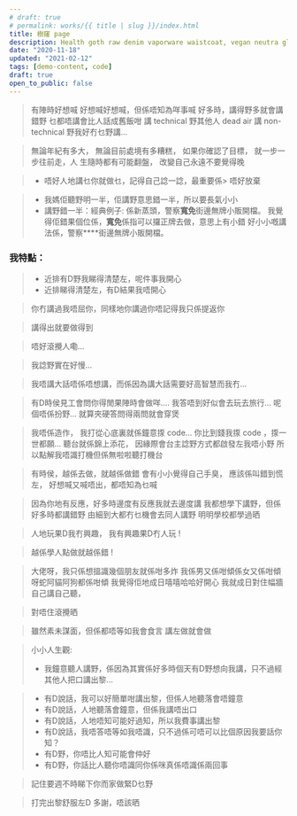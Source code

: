 ```yaml
---
# draft: true
# permalink: works/{{ title | slug }}/index.html
title: 樹窿 page
description: Health goth raw denim vaporware waistcoat, vegan neutra glossier. Cronut chartreuse tbh meh schlitz. Snackwave lumbersexual pinterest narwhal.
date: "2020-11-18"
updated: "2021-02-12"
tags: [demo-content, code]
draft: true
open_to_public: false
---
```


> 有陣時好想喊
> 好想喊好想喊，但係唔知為咩事喊
> 好多時，講得野多就會講錯野
> 乜都唔講會比人話成舊飯咁
> 講 technical 野其他人 dead air
> 講 non-technical 野我好冇乜野講...

> 無論年紀有多大，
> 無論目前處境有多糟糕，
> 如果你確認了目標，
> 就一步一步往前走，人
> 生隨時都有可能翻盤，
> 改變自己永遠不要覺得晚

> - 唔好人地講乜你就做乜，記得自己諗一諗，最重要係> 唔好放棄

> - 我媽佢聽野明一半，佢講野意思錯一半，所以要長氣小小
> - 講野錯一半：經典例子:
> 係新蒸頭，警察**寬免**街邊無牌小販開檔。
> 我覺得佢錯果個位係，**寬免**係指可以攞正牌去做，意思上有小錯
> 好小小嘅講法係，警察****街邊無牌小販開檔。

### 我特點：

> - 近排有D野我睇得清楚左，呢件事我開心
> - 近排睇得清楚左，有D結果我唔開心


> 你冇講過我唔屈你，同樣地你講過你唔記得我只係提返你


> 講得出就要做得到


> 唔好滾攪人嘞...


> 我諗野實在好慢...


> 我唔講大話唔係唔想講，而係因為講大話需要好高智慧而我冇...


> 有D時侯見工會問你得閒果陣時會做咩....
 我答唔到好似會去玩去旅行... 呢個唔係扮野...
 就算夾硬答問得兩問就會穿煲


> 我唔係造作，
 我打從心底裏就係鐘意揼 code...
 你比到錢我揼 code ，揼一世都願...
 聽台就係錦上添花，
 因緣際會台主諗野方式都啟發左我唔小野
 所以點解我唔識打機但係無啦啦聽打機台


> 有時侯，越係去做，就越係做錯
 會有小小覺得自己手臭，
 應該係叫錯到慌左，
 好想喊又喊唔出，都唔知為乜喊


> 因為你地有反應，好多時邊度有反應我就去邊度講
 我都想學下講野，但係好多時都講錯野
 由細到大都冇乜機會去同人講野
 明明學校都學過晒

> 人地玩果D我冇興趣，
我有興趣果D冇人玩 !


> 越係學人點做就越係錯 !


> 大佬呀，我只係想搵識幾個朋友就係咁多炸
我係男又係咁傾係女又係咁傾呀蛇阿貓阿狗都係咁傾
我覺得佢地成日嘻嘻哈哈好開心
我就成日對住幅牆自己講自己聽，


> 對唔住滾攪晒


> 雖然素未謀面，但係都唔等如我會食言
講左做就會做


> 小小人生觀:
> - 我鐘意聽人講野，係因為其實係好多時個天有D野想向我講，只不過經其他人把口講出黎...


> - 有D說話，我可以好簡單咁講出黎，但係人地聽落會唔鐘意
> - 有D說話，人地聽落會鐘意，但係我講唔出口
> - 有D說話，人地唔知可能好過知，所以我費事講出黎
> - 有D說話，我唔答唔等如我唔識，只不過係可唔可以比個原因我要話你知？
> - 有D野，你唔比人知可能會仲好
> - 有D野，你話比人聽你唔識同你係咪真係唔識係兩回事


> 記住要週不時睇下你而家做緊D乜野


> 打完出黎舒服左D
 多謝，唔該晒
